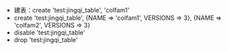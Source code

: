 * 建表：create 'test:jingqi_table', 'colfam1'
* create 'test:jingqi_table', {NAME => 'colfam1', VERSIONS => 3}, {NAME => 'colfam2', VERSIONS => 3}
* disable 'test:jingqi_table'
* drop 'test:jingqi_table'
